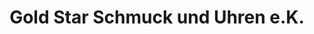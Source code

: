 ---
title: "Gold Star Schmuck und Uhren e.K."
url: /pentling/gold-star-schmuck-und-uhren-e-k/
shop: Schmuck
---